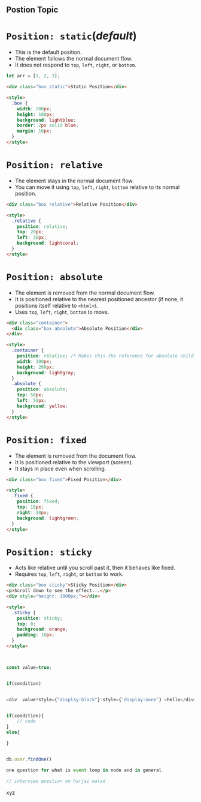 ## Postion Topic

# `Position: static`(_default_)

- This is the default position.
- The element follows the normal document flow.
- It does not respond to `top`, `left`, `right`, or `bottom`.

```js
let arr = [1, 2, 3];
```

```html
<div class="box static">Static Position</div>

<style>
  .box {
    width: 200px;
    height: 100px;
    background: lightblue;
    border: 2px solid blue;
    margin: 10px;
  }
</style>
```

# `Position: relative`

- The element stays in the normal document flow.
- You can move it using `top`, `left`, `right`, `bottom` relative to its normal position.

```html
<div class="box relative">Relative Position</div>

<style>
  .relative {
    position: relative;
    top: 20px;
    left: 30px;
    background: lightcoral;
  }
</style>
```

# `Position: absolute`

- The element is removed from the normal document flow.
- It is positioned relative to the nearest positioned ancestor (if none, it positions itself relative to `<html>`).
- Uses `top`, `left`, `right`, `bottom` to move.

```html
<div class="container">
  <div class="box absolute">Absolute Position</div>
</div>

<style>
  .container {
    position: relative; /* Makes this the reference for absolute child */
    width: 300px;
    height: 200px;
    background: lightgray;
  }
  .absolute {
    position: absolute;
    top: 50px;
    left: 50px;
    background: yellow;
  }
</style>
```

# `Position: fixed`

- The element is removed from the document flow.
- It is positioned relative to the viewport (screen).
- It stays in place even when scrolling.

```html
<div class="box fixed">Fixed Position</div>

<style>
  .fixed {
    position: fixed;
    top: 10px;
    right: 10px;
    background: lightgreen;
  }
</style>
```

# `Position: sticky`

- Acts like relative until you scroll past it, then it behaves like fixed.
- Requires `top`, `left`, `right`, or `bottom` to work.

```html
<div class="box sticky">Sticky Position</div>
<p>Scroll down to see the effect...</p>
<div style="height: 1000px;"></div>

<style>
  .sticky {
    position: sticky;
    top: 0;
    background: orange;
    padding: 10px;
  }
</style>
```

```js


const value=true;


if(condition)


<div  value?style={"display:block"}:style={'display:none'} >hello</div>


if(condition){
    // code
}
else{

}


db.user.findOne()

one question for what is event loop in node and in general.

// interview question on harjai malad

```

xyz
